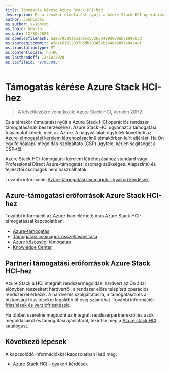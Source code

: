 ```yaml
---
title: Támogatás kérése Azure Stack HCI-hez
description: Ez a témakör útmutatást nyújt a Azure Stack HCI operációs rendszer támogatásának beszerzéséhez.
author: JohnCobb1
ms.author: v-johcob
ms.topic: how-to
ms.date: 12/10/2020
ms.openlocfilehash: a2e679329acca6bcc03363c499d08deb78890b3d
ms.sourcegitcommit: afdae61022037b5dba8345cb264049897e0aca8f
ms.translationtype: MT
ms.contentlocale: hu-HU
ms.lasthandoff: 12/10/2020
ms.locfileid: "97053095"
---
```

# <a name="get-support-for-azure-stack-hci"></a>Támogatás kérése Azure Stack HCI-hez

>A következőkre vonatkozik: Azure Stack HCI, Version 20H2

Ez a témakör útmutatást nyújt a Azure Stack HCI operációs rendszer támogatásának beszerzéséhez. Azure Stack HCI ugyanazt a támogatási folyamatot követi, mint az Azure. A nagyvállalati ügyfelek követheti az [Azure-támogatási kérelem létrehozása](https://docs.microsoft.com/azure/azure-portal/supportability/how-to-create-azure-support-request)című témakörben leírt eljárást. Ha Ön egy felhőalapú megoldás-szolgáltató (CSP) ügyfele, kérjen segítséget a CSP-től.

Azure Stack HCI-támogatási kérelem létrehozásához standard vagy Professional Direct Azure-támogatási csomag szükséges. Alapszintű és fejlesztői csomagok nem használhatók.

További információ: [Azure-támogatási csomagok – gyakori kérdések](https://azure.microsoft.com/support/faq/).

## <a name="azure-support-resources-for-azure-stack-hci"></a>Azure-támogatási erőforrások Azure Stack HCI-hez
További információ az Azure-ban elérhető más Azure Stack HCI-támogatással kapcsolatban:
- [Azure-támogatás](https://azure.microsoft.com/support/options/)
- [Támogatási csomagok összehasonlítása](https://azure.microsoft.com/support/plans/)
- [Azure közösségi támogatás](https://azure.microsoft.com/support/community/)
- [Knowledge Center](https://azure.microsoft.com/resources/knowledge-center/)

## <a name="partner-support-resources-for-azure-stack-hci"></a>Partneri támogatási erőforrások Azure Stack HCI-hez
Azure Stack a HCI integrált rendszermegoldási hardvert az Ön által előnyben részesített hardvertől, a rendszer előre telepített operációs rendszerrel érkezik. A hardveres szolgáltatásra, a támogatásra és a biztonsági frissítésekre legalább öt évig számíthat. További információ: [frissítések és verziófrissítések](../concepts/updates.md). 

Ha többet szeretne megtudni az integrált rendszerpartnerekről és azok megoldásairól és támogatási ajánlatáról, tekintse meg a [Azure stack HCI katalógust](https://azure.microsoft.com/products/azure-stack/hci/catalog/).

## <a name="next-steps"></a>Következő lépések
A kapcsolódó információkkal kapcsolatban lásd még:
- [Azure Stack HCI – gyakori kérdések](../faq.md)
